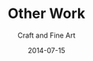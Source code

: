 ---
title: Other Work
subtitle: Craft and Fine Art
layout: default
modal-id: 12
date: 2014-07-15
img: IMG_1398.JPG
img-folder: 9_Other
thumbnail: 8_Other thumbnail.jpg
alt: Ceramics, painting
project-date: April 2014


---